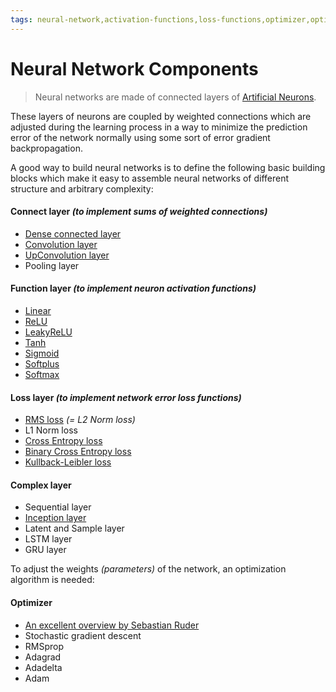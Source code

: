 ```yaml
---
tags: neural-network,activation-functions,loss-functions,optimizer,optimizer-algorithms,derivatives,convolution,pooling,relu,leakyrelu,softmax
---
```


# Neural Network Components

>Neural networks are made of connected layers of [Artificial Neurons](artificial_neuron.md).

These layers of neurons are coupled by weighted connections which are adjusted during the learning process in a way to minimize the prediction error of the network normally using some sort of error gradient backpropagation.

A good way to build neural networks is to define the following basic building blocks which make it easy to assemble neural networks of different structure and arbitrary complexity:

#### **Connect layer** *(to implement sums of weighted connections)*

- [Dense connected layer](dense_connected_layer.md)
- [Convolution layer](convolutional_networks.md)
- [UpConvolution layer](autoencoder.md)
- Pooling layer

#### **Function layer** *(to implement neuron activation functions)*

- [Linear](https://github.com/maideas/numpy-neural-network/blob/master/Linear.ipynb)
- [ReLU](https://github.com/maideas/numpy-neural-network/blob/master/ReLU.ipynb)
- [LeakyReLU](https://github.com/maideas/numpy-neural-network/blob/master/LeakyReLU.ipynb)
- [Tanh](https://github.com/maideas/numpy-neural-network/blob/master/Tanh.ipynb)
- [Sigmoid](https://github.com/maideas/numpy-neural-network/blob/master/Sigmoid.ipynb)
- [Softplus](https://github.com/maideas/numpy-neural-network/blob/master/Softplus.ipynb)
- [Softmax](classification_basics.md)

#### **Loss layer** *(to implement network error loss functions)*

- [RMS loss](single_layer_regression.md) *(= L2 Norm loss)*
- L1 Norm loss
- [Cross Entropy loss](classification_basics.md)
- [Binary Cross Entropy loss](classification_basics.md)
- [Kullback-Leibler loss](variational_autoencoder.md)

#### **Complex layer**

- Sequential layer
- [Inception layer](inception_classification.md)
- Latent and Sample layer
- LSTM layer
- GRU layer

To adjust the weights *(parameters)* of the network, an optimization algorithm is needed:

#### **Optimizer**

- [An excellent overview by Sebastian Ruder](http://ruder.io/optimizing-gradient-descent/)
- Stochastic gradient descent
- RMSprop
- Adagrad
- Adadelta
- Adam

